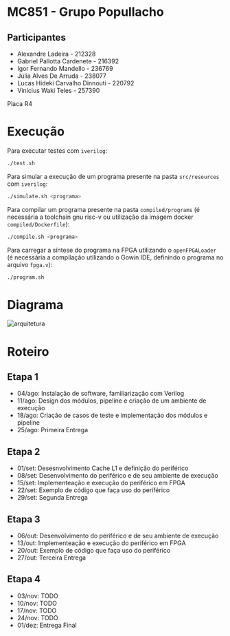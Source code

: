# MC851 - Grupo Popullacho

## Participantes
- Alexandre Ladeira - 212328
- Gabriel Pallotta Cardenete - 216392
- Igor Fernando Mandello - 236769
- Júlia Alves De Arruda - 238077
- Lucas Hideki Carvalho Dinnouti - 220792
- Vinícius Waki Teles - 257390

Placa R4

# Execução

Para executar testes com `iverilog`:
```bash
./test.sh
```

Para simular a execução de um programa presente na pasta `src/resources` com `iverilog`:
```bash
./simulate.sh <programa>
```

Para compilar um programa presente na pasta `compiled/programs` (é necessária a toolchain gnu risc-v ou utilização da imagem docker `compiled/Dockerfile`):
```bash
./compile.sh <programa>
```

Para carregar a síntese do programa na FPGA utilizando o `openFPGALoader` (é necessária a compilação utilizando o Gowin IDE, definindo o programa no arquivo `fpga.v`):
```bash
./program.sh
```

# Diagrama

![arquitetura](https://github.com/lucasdinnouti/MC851/assets/32870665/e791ab5a-f0b6-4139-8b19-5eb72288b701)

# Roteiro

## Etapa 1
- 04/ago: Instalação de software, familiarização com Verilog
- 11/ago: Design dos módulos, pipeline e criação de um ambiente de execução
- 18/ago: Criação de casos de teste e implementação dos módulos e pipeline
- 25/ago: Primeira Entrega 

## Etapa 2
- 01/set: Desesnvolvimento Cache L1 e definição do periférico
- 08/set: Desenvolvimento do periférico e de seu ambiente de execução
- 15/set: Implementeação e execução do periférico em FPGA
- 22/set: Exemplo de código que faça uso do periférico
- 29/set: Segunda Entrega

## Etapa 3
- 06/out: Desenvolvimento do periférico e de seu ambiente de execução
- 13/out: Implementeação e execução do periférico em FPGA
- 20/out: Exemplo de código que faça uso do periférico
- 27/out: Terceira Entrega

## Etapa 4
- 03/nov: TODO
- 10/nov: TODO
- 17/nov: TODO
- 24/nov: TODO
- 01/dez: Entrega Final

